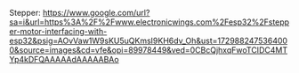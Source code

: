 Stepper:
https://www.google.com/url?sa=i&url=https%3A%2F%2Fwww.electronicwings.com%2Fesp32%2Fstepper-motor-interfacing-with-esp32&psig=AOvVaw1W9sKU5uQKmsI9KH6dv_Oh&ust=1729882475364000&source=images&cd=vfe&opi=89978449&ved=0CBcQjhxqFwoTCIDC4MTYp4kDFQAAAAAdAAAAABAo
